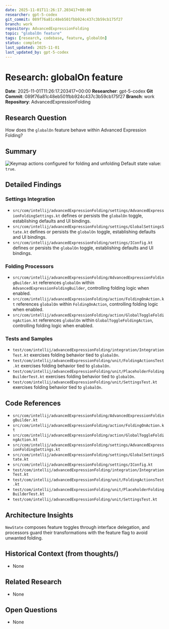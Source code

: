 ```yaml
---
date: 2025-11-01T11:26:17.203417+00:00
researcher: gpt-5-codex
git_commit: 089f76a81c48eb501fbb924c437c3b59cb175f27
branch: work
repository: AdvancedExpressionFolding
topic: "globalOn feature"
tags: [research, codebase, feature, globalOn]
status: complete
last_updated: 2025-11-01
last_updated_by: gpt-5-codex
---
```


# Research: globalOn feature

**Date**: 2025-11-01T11:26:17.203417+00:00
**Researcher**: gpt-5-codex
**Git Commit**: 089f76a81c48eb501fbb924c437c3b59cb175f27
**Branch**: work
**Repository**: AdvancedExpressionFolding

## Research Question
How does the `globalOn` feature behave within Advanced Expression Folding?

## Summary
![Keymap actions configured for folding and unfolding](https://github.com/AntoniRokitnicki/AdvancedExpressionFolding/assets/3055326/35863f50-d441-4402-8172-db6e75962350) Default state value: `true`.

## Detailed Findings
### Settings Integration
- `src/com/intellij/advancedExpressionFolding/settings/AdvancedExpressionFoldingSettings.kt` defines or persists the `globalOn` toggle, establishing defaults and UI bindings.
- `src/com/intellij/advancedExpressionFolding/settings/GlobalSettingsState.kt` defines or persists the `globalOn` toggle, establishing defaults and UI bindings.
- `src/com/intellij/advancedExpressionFolding/settings/IConfig.kt` defines or persists the `globalOn` toggle, establishing defaults and UI bindings.

### Folding Processors
- `src/com/intellij/advancedExpressionFolding/AdvancedExpressionFoldingBuilder.kt` references `globalOn` within `AdvancedExpressionFoldingBuilder`, controlling folding logic when enabled.
- `src/com/intellij/advancedExpressionFolding/action/FoldingOnAction.kt` references `globalOn` within `FoldingOnAction`, controlling folding logic when enabled.
- `src/com/intellij/advancedExpressionFolding/action/GlobalToggleFoldingAction.kt` references `globalOn` within `GlobalToggleFoldingAction`, controlling folding logic when enabled.

### Tests and Samples
- `test/com/intellij/advancedExpressionFolding/integration/IntegrationTest.kt` exercises folding behavior tied to `globalOn`.
- `test/com/intellij/advancedExpressionFolding/unit/FoldingActionsTest.kt` exercises folding behavior tied to `globalOn`.
- `test/com/intellij/advancedExpressionFolding/unit/PlaceholderFoldingBuilderTest.kt` exercises folding behavior tied to `globalOn`.
- `test/com/intellij/advancedExpressionFolding/unit/SettingsTest.kt` exercises folding behavior tied to `globalOn`.

## Code References
- `src/com/intellij/advancedExpressionFolding/AdvancedExpressionFoldingBuilder.kt`
- `src/com/intellij/advancedExpressionFolding/action/FoldingOnAction.kt`
- `src/com/intellij/advancedExpressionFolding/action/GlobalToggleFoldingAction.kt`
- `src/com/intellij/advancedExpressionFolding/settings/AdvancedExpressionFoldingSettings.kt`
- `src/com/intellij/advancedExpressionFolding/settings/GlobalSettingsState.kt`
- `src/com/intellij/advancedExpressionFolding/settings/IConfig.kt`
- `test/com/intellij/advancedExpressionFolding/integration/IntegrationTest.kt`
- `test/com/intellij/advancedExpressionFolding/unit/FoldingActionsTest.kt`
- `test/com/intellij/advancedExpressionFolding/unit/PlaceholderFoldingBuilderTest.kt`
- `test/com/intellij/advancedExpressionFolding/unit/SettingsTest.kt`

## Architecture Insights
`NewState` composes feature toggles through interface delegation, and processors guard their transformations with the feature flag to avoid unwanted folding.

## Historical Context (from thoughts/)
- None

## Related Research
- None

## Open Questions
- None
